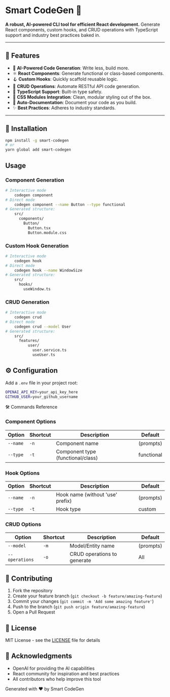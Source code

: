 
# Smart CodeGen 🚀

**A robust, AI-powered CLI tool for efficient React development.** Generate React components, custom hooks, and CRUD operations with TypeScript support and industry best practices baked in.

---

## 🌟 Features

- 🤖 **AI-Powered Code Generation**: Write less, build more.
- ⚛️ **React Components**: Generate functional or class-based components.
- 🪝 **Custom Hooks**: Quickly scaffold reusable logic.
- 📡 **CRUD Operations**: Automate RESTful API code generation.
- 📘 **TypeScript Support**: Built-in type safety.
- 🎨 **CSS Modules Integration**: Clean, modular styling out of the box.
- 📝 **Auto-Documentation**: Document your code as you build.
- ✨ **Best Practices**: Adheres to industry standards.

---

## 🚀 Installation

```bash
npm install -g smart-codegen
# or
yarn global add smart-codegen
```
## Usage

### Component Generation
```bash 
# Interactive mode
	codegen component 
# Direct mode 
	codegen component --name Button --type functional
# Generated structure:
	src/
	  components/
	    Button/
	      Button.tsx
	      Button.module.css
```

### Custom Hook Generation 
```bash 
# Interactive mode
	codegen hook 
# Direct mode 
	codegen hook --name WindowSize
# Generated structure:
	src/
	  hooks/
	    useWindow.ts
```

### CRUD Generation
```bash 
# Interactive mode
	codegen crud 
# Direct mode 
	codegen crud --model User
# Generated structure:
	src/
	  features/
		  user/
		    user.service.ts
		    useUser.ts
```

## ⚙️ Configuration

Add a  `.env`  file in your project root:
```bash
OPENAI_API_KEY=your_api_key_here
GITHUB_USER=your_github_username
```

🛠️ Commands Reference

### Component Options
| Option       | Shortcut | Description                          | Default     |
|--------------|----------|--------------------------------------|-------------|
| `--name`     | `-n`     | Component name                      | (prompts)   |
| `--type`     | `-t`     | Component type (functional/class)   | functional  |

### Hook Options
| Option       | Shortcut | Description                          | Default     |
|--------------|----------|--------------------------------------|-------------|
| `--name`     | `-n`     | Hook name (without 'use' prefix)    | (prompts)   |
| `--type`     | `-t`     | Hook type                           | custom      |

### CRUD Options
| Option         | Shortcut | Description                          | Default     |
|----------------|----------|--------------------------------------|-------------|
| `--model`      | `-m`     | Model/Entity name                   | (prompts)   |
| `--operations` | `-o`     | CRUD operations to generate         | All         |

## 🤝 Contributing

1.  Fork the repository
2.  Create your feature branch (`git checkout -b feature/amazing-feature`)
3.  Commit your changes (`git commit -m 'Add some amazing feature'`)
4.  Push to the branch (`git push origin feature/amazing-feature`)
5.  Open a Pull Request

## 📝 License

MIT License - see the [LICENSE](https://mit-license.org/) file for details

## 🙏 Acknowledgments

-   OpenAI for providing the AI capabilities
-   React community for inspiration and best practices
-   All contributors who help improve this tool

Generated with ❤️ by Smart CodeGen